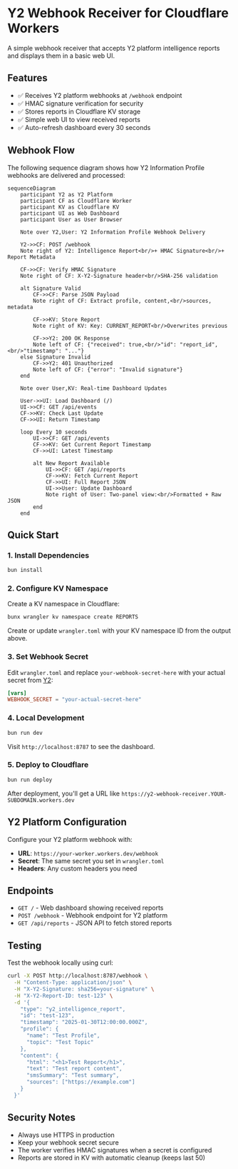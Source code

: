# Y2 Webhook Receiver for Cloudflare Workers

A simple webhook receiver that accepts Y2 platform intelligence reports and displays them in a basic web UI.

## Features

- ✅ Receives Y2 platform webhooks at `/webhook` endpoint
- ✅ HMAC signature verification for security
- ✅ Stores reports in Cloudflare KV storage
- ✅ Simple web UI to view received reports
- ✅ Auto-refresh dashboard every 30 seconds

## Webhook Flow

The following sequence diagram shows how Y2 Information Profile webhooks are delivered and processed:

```mermaid
sequenceDiagram
    participant Y2 as Y2 Platform
    participant CF as Cloudflare Worker
    participant KV as Cloudflare KV
    participant UI as Web Dashboard
    participant User as User Browser

    Note over Y2,User: Y2 Information Profile Webhook Delivery
    
    Y2->>CF: POST /webhook
    Note right of Y2: Intelligence Report<br/>+ HMAC Signature<br/>+ Report Metadata
    
    CF->>CF: Verify HMAC Signature
    Note right of CF: X-Y2-Signature header<br/>SHA-256 validation
    
    alt Signature Valid
        CF->>CF: Parse JSON Payload
        Note right of CF: Extract profile, content,<br/>sources, metadata
        
        CF->>KV: Store Report
        Note right of KV: Key: CURRENT_REPORT<br/>Overwrites previous
        
        CF->>Y2: 200 OK Response
        Note left of CF: {"received": true,<br/>"id": "report_id",<br/>"timestamp": "..."}
    else Signature Invalid
        CF->>Y2: 401 Unauthorized
        Note left of CF: {"error": "Invalid signature"}
    end
    
    Note over User,KV: Real-time Dashboard Updates
    
    User->>UI: Load Dashboard (/)
    UI->>CF: GET /api/events
    CF->>KV: Check Last Update
    CF->>UI: Return Timestamp
    
    loop Every 10 seconds
        UI->>CF: GET /api/events
        CF->>KV: Get Current Report Timestamp
        CF->>UI: Latest Timestamp
        
        alt New Report Available
            UI->>CF: GET /api/reports
            CF->>KV: Fetch Current Report
            CF->>UI: Full Report JSON
            UI->>User: Update Dashboard
            Note right of User: Two-panel view:<br/>Formatted + Raw JSON
        end
    end
```

## Quick Start

### 1. Install Dependencies

```bash
bun install
```

### 2. Configure KV Namespace

Create a KV namespace in Cloudflare:

```bash
bunx wrangler kv namespace create REPORTS
```

Create or update `wrangler.toml` with your KV namespace ID from the output above.

### 3. Set Webhook Secret

Edit `wrangler.toml` and replace `your-webhook-secret-here` with your actual secret from [Y2](https://y2.dev/dashboard/infoops/settings):

```toml
[vars]
WEBHOOK_SECRET = "your-actual-secret-here"
```

### 4. Local Development

```bash
bun run dev
```

Visit `http://localhost:8787` to see the dashboard.

### 5. Deploy to Cloudflare

```bash
bun run deploy
```

After deployment, you'll get a URL like `https://y2-webhook-receiver.YOUR-SUBDOMAIN.workers.dev`

## Y2 Platform Configuration

Configure your Y2 platform webhook with:

- **URL**: `https://your-worker.workers.dev/webhook`
- **Secret**: The same secret you set in `wrangler.toml`
- **Headers**: Any custom headers you need

## Endpoints

- `GET /` - Web dashboard showing received reports
- `POST /webhook` - Webhook endpoint for Y2 platform
- `GET /api/reports` - JSON API to fetch stored reports

## Testing

Test the webhook locally using curl:

```bash
curl -X POST http://localhost:8787/webhook \
  -H "Content-Type: application/json" \
  -H "X-Y2-Signature: sha256=your-signature" \
  -H "X-Y2-Report-ID: test-123" \
  -d '{
    "type": "y2_intelligence_report",
    "id": "test-123",
    "timestamp": "2025-01-30T12:00:00.000Z",
    "profile": {
      "name": "Test Profile",
      "topic": "Test Topic"
    },
    "content": {
      "html": "<h1>Test Report</h1>",
      "text": "Test report content",
      "smsSummary": "Test summary",
      "sources": ["https://example.com"]
    }
  }'
```

## Security Notes

- Always use HTTPS in production
- Keep your webhook secret secure
- The worker verifies HMAC signatures when a secret is configured
- Reports are stored in KV with automatic cleanup (keeps last 50)
